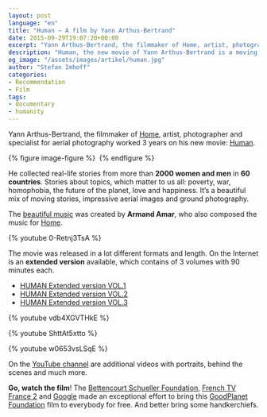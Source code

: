 ```yaml
---
layout: post
language: "en"
title: "Human – A film by Yann Arthus-Bertrand"
date: 2015-09-29T19:07:20+00:00
excerpt: "Yann Arthus-Bertrand, the filmmaker of Home, artist, photographer and specialist for aerial photography worked 3 years on his new movie: Human. He collected real-life stories from more than 2000 women and men in 60 countries."
description: "Human, the new movie of Yann Arthus-Bertrand is a moving film made out of real-life stories from more than 2000 women and men in 60 countries mixed with stunning aerial photography and ground photography."
og_image: "/assets/images/artikel/human.jpg"
author: "Stefan Imhoff"
categories:
- Recommendation
- Film
tags:
- documentary
- humanity
---
```


Yann Arthus-Bertrand, the filmmaker of [Home](https://www.youtube.com/watch?v=jqxENMKaeCU), artist, photographer and specialist for aerial photography worked 3 years on his new movie: [Human](http://www.human-themovie.org/).

{% figure image-figure %}
<img src="{{ site.url }}/assets/images/artikel/human.jpg" alt="">
{% endfigure %}

He collected real-life stories from more than **2000 women and men** in **60 countries**. Stories about topics, which matter to us all: poverty, war, homophobia, the future of the planet, love and happiness. It’s a beautiful mix of moving stories, impressive aerial images and ground photography.

The [beautiful music](https://open.spotify.com/album/3c3Rjr62DwuQdyUW2P3aZm) was created by **Armand Amar**, who also composed the music for [Home](https://open.spotify.com/album/6xqTKyFLFSdGTzhK75wSRQ).

{% youtube 0-Retnj3TsA %}

The movie was released in a lot different formats and length. On the Internet is an **extended version** available, which contains of 3 volumes with 90 minutes each.

- [HUMAN Extended version VOL.1](https://www.youtube.com/watch?v=vdb4XGVTHkE)
- [HUMAN Extended version VOL.2](https://www.youtube.com/watch?v=ShttAt5xtto)
- [HUMAN Extended version VOL.3](https://www.youtube.com/watch?v=w0653vsLSqE)

{% youtube vdb4XGVTHkE %}

{% youtube ShttAt5xtto %}

{% youtube w0653vsLSqE %}

On the [YouTube channel](https://www.youtube.com/channel/UCJy4nUo1D4R3hlcP8XCLX9Q) are additional videos with portraits, behind the scenes and much more.

**Go, watch the film**! The [Bettencourt Schueller Foundation](http://www.fondationbs.org/), [French TV France 2](http://www.france2.fr/) and [Google](http://www.google.com/) made an exceptional effort to bring this [GoodPlanet Foundation](http://www.goodplanet.org/) film to everybody for free. And better bring some handkerchiefs.
